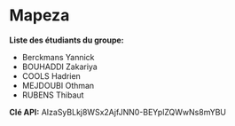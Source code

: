 # Mapeza

<b>Liste des étudiants du groupe:</b>
<ul>
<li>Berckmans Yannick</li>
<li>BOUHADDI Zakariya</li>
<li>COOLS Hadrien</li>
<li>MEJDOUBI Othman</li>
<li>RUBENS Thibaut</li>
</ul>

<b>Clé API:</b>
AIzaSyBLkj8WSx2AjfJNN0-BEYplZQWwNs8mYBU
